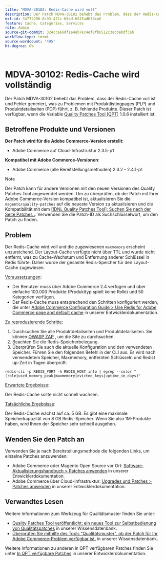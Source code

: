 ```yaml
---
title: "MDVA-30102: Redis-Cache wird voll"
description: Der Patch MDVA-30102 behebt das Problem, dass der Redis-Cache voll ist und Fehler generiert, was zu Problemen mit Produktlistingpages (PLP) und Produktdetailseiten (PDP) führt, z. B. fehlende Produkte. Dieser Patch ist verfügbar, wenn das [Quality Patches Tool (QPT)](https://devdocs.magento.com/guides/v2.4/comp-mgr/patching.html#mqp) 1.0.6 installiert ist.
exl-id: 34772296-8c93-471c-b5ad-6815adb78ca6
feature: Cache, Categories, Services
role: Admin
source-git-commit: 324cce66df1e4ab7ec4ef8fb6512c3acbabdf3ab
workflow-type: tm+mt
source-wordcount: '495'
ht-degree: 0%

---
```


# MDVA-30102: Redis-Cache wird vollständig

Der Patch MDVA-30102 behebt das Problem, dass der Redis-Cache voll ist und Fehler generiert, was zu Problemen mit Produktlistingpages (PLP) und Produktdetailseiten (PDP) führt, z. B. fehlende Produkte. Dieser Patch ist verfügbar, wenn die Variable [Quality Patches Tool (QPT)](https://devdocs.magento.com/guides/v2.4/comp-mgr/patching.html#mqp) 1.0.6 installiert ist.

## Betroffene Produkte und Versionen

**Der Patch wird für die Adobe Commerce-Version erstellt:**

* Adobe Commerce auf Cloud-Infrastruktur 2.3.5-p1

**Kompatibel mit Adobe Commerce-Versionen:**

* Adobe Commerce (alle Bereitstellungsmethoden) 2.3.2 - 2.4.1-p1

>[!NOTE]
>
>Der Patch kann für andere Versionen mit den neuen Versionen des Quality Patches Tool angewendet werden. Um zu überprüfen, ob der Patch mit Ihrer Adobe Commerce-Version kompatibel ist, aktualisieren Sie die `magento/quality-patches` auf die neueste Version zu aktualisieren und die Kompatibilität mit dem [[!DNL Quality Patches Tool]: Suchen Sie nach der Seite Patches .](https://devdocs.magento.com/quality-patches/tool.html#patch-grid). Verwenden Sie die Patch-ID als Suchschlüsselwort, um den Patch zu finden.

## Problem

Der Redis-Cache wird voll und die zugewiesenen `maxmemory` erscheint unzureichend. Der Layout-Cache verfügte nicht über TTL und wurde nicht entfernt, was zu Cache-Wachstum und Entfernung anderer Schlüssel in Redis führte. Daher wurde der gesamte Redis-Speicher für den Layout-Cache zugewiesen.

<u>Voraussetzungen</u>:

* Der Benutzer muss über Adobe Commerce 2.4 verfügen und über einfache 100.000 Produkte (Produkttyp spielt keine Rolle) und 50 Kategorien verfügen.
* Der Redis-Cache muss entsprechend den Schritten konfiguriert werden, die unter [Adobe Commerce Configuration Guide > Use Redis for Adobe Commerce page and default cache](https://devdocs.magento.com/guides/v2.4/config-guide/redis/redis-pg-cache.html#example-command) in unserer Entwicklerdokumentation.

<u>Zu reproduzierende Schritte</u>:

1. Durchsuchen Sie alle Produktdetailseiten und Produktdetailseiten. Sie können [OWASP ZAP](https://www.zaproxy.org/) , um die Site zu durchsuchen.
1. Beachten Sie die Redis-Speicherbelegung.
1. Überprüfen Sie auch die aktuelle Konfiguration und den verwendeten Speicher. Führen Sie den folgenden Befehl in der CLI aus. Es wird nach verwendetem Speicher, Maxmemory, entfernten Schlüsseln und Redist up-Zeit in Tagen überprüft:

```
redis-cli -p REDIS_PORT -h REDIS_HOST info | egrep --color "(role|used_memory_peak|maxmemory|evicted_keys|uptime_in_days)"
```

<u>Erwartete Ergebnisse</u>:

Der Redis-Cache sollte nicht schnell wachsen.

<u>Tatsächliche Ergebnisse</u>:

Der Redis-Cache wächst auf ca. 5 GB. Es gibt eine maximale Speicherkapazität von 8 GB Redis-Speicher. Wenn Sie also 1M-Produkte haben, wird Ihnen der Speicher sehr schnell ausgehen.

## Wenden Sie den Patch an

Verwenden Sie je nach Bereitstellungsmethode die folgenden Links, um einzelne Patches anzuwenden:

* Adobe Commerce oder Magento Open Source vor Ort: [Software-Aktualisierungshandbuch > Patches anwenden](https://devdocs.magento.com/guides/v2.4/comp-mgr/patching/mqp.html) in unserer Entwicklerdokumentation.
* Adobe Commerce über Cloud-Infrastruktur: [Upgrades und Patches > Patches anwenden](https://devdocs.magento.com/cloud/project/project-patch.html) in unserer Entwicklerdokumentation.

## Verwandtes Lesen

Weitere Informationen zum Werkzeug für Qualitätsmuster finden Sie unter:

* [Quality Patches Tool veröffentlicht: ein neues Tool zur Selbstbedienung von Qualitätspatches](/help/announcements/adobe-commerce-announcements/magento-quality-patches-released-new-tool-to-self-serve-quality-patches.md) in unserer Wissensdatenbank.
* [Überprüfen Sie mithilfe des Tools &quot;Qualitätsmuster&quot;, ob der Patch für Ihr Adobe Commerce-Problem verfügbar ist.](/help/support-tools/patches-available-in-qpt-tool/check-patch-for-magento-issue-with-magento-quality-patches.md) in unserer Wissensdatenbank.

Weitere Informationen zu anderen in QPT verfügbaren Patches finden Sie unter [In QPT verfügbare Patches](https://devdocs.magento.com/quality-patches/tool.html#patch-grid) in unserer Entwicklerdokumentation.
